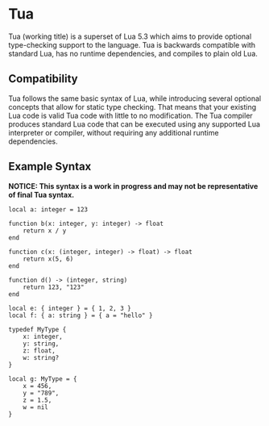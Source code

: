 
# Tua

Tua (working title) is a superset of Lua 5.3 which aims to provide optional type-checking support to the language. Tua is backwards compatible with standard Lua, has no runtime dependencies, and compiles to plain old Lua. 

## Compatibility
Tua follows the same basic syntax of Lua, while introducing several optional concepts that allow for static type checking. That means that your existing Lua code is valid Tua code with little to no modification. The Tua compiler produces standard Lua code that can be executed using any supported Lua interpreter or compiler, without requiring any additional runtime dependencies.

## Example Syntax
**NOTICE: This syntax is a work in progress and may not be representative of final Tua syntax.**

    local a: integer = 123
    
	function b(x: integer, y: integer) -> float
		return x / y
	end	
	
	function c(x: (integer, integer) -> float) -> float
		return x(5, 6)
	end
	
	function d() -> (integer, string)
		return 123, "123"
	end
	
	local e: { integer } = { 1, 2, 3 }
	local f: { a: string } = { a = "hello" }
	
    typedef MyType {
		x: integer,
		y: string,
		z: float,
		w: string?
	}
	
	local g: MyType = {
		x = 456,
		y = "789",
		z = 1.5,
		w = nil
	}
	
